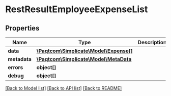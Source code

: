 # RestResultEmployeeExpenseList

## Properties

 Name         | Type                                              | Description | Notes      
--------------|---------------------------------------------------|-------------|------------
 **data**     | [**\Paqtcom\Simplicate\Model\Expense[]**](Expense.md) |             | [optional] 
 **metadata** | [**\Paqtcom\Simplicate\Model\MetaData**](MetaData.md) |             | [optional] 
 **errors**   | **object[]**                                      |             | [optional] 
 **debug**    | **object[]**                                      |             | [optional] 

[[Back to Model list]](../README.md#documentation-for-models) [[Back to API list]](../README.md#documentation-for-api-endpoints) [[Back to README]](../README.md)


